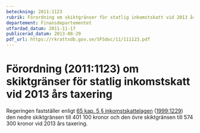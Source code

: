 ```yaml
---
beteckning: 2011:1123
rubrik: Förordning om skiktgränser för statlig inkomstskatt vid 2013 års taxering
departement: Finansdepartementet
utfardad_datum: 2011-11-17
publicerad_datum: 2013-08-29
pdf_url: https://rkrattsdb.gov.se/SFSdoc/11/111123.pdf
---
```


# Förordning (2011:1123) om skiktgränser för statlig inkomstskatt vid 2013 års taxering

Regeringen fastställer enligt [65 kap. 5 § inkomstskattelagen](https://selex.se/eli/sfs/1999/1229#kap65.5) ([1999:1229](https://selex.se/eli/sfs/1999/1229)) den nedre skiktgränsen till 401 100 kronor och den övre skiktgränsen till 574 300 kronor vid 2013 års taxering.
